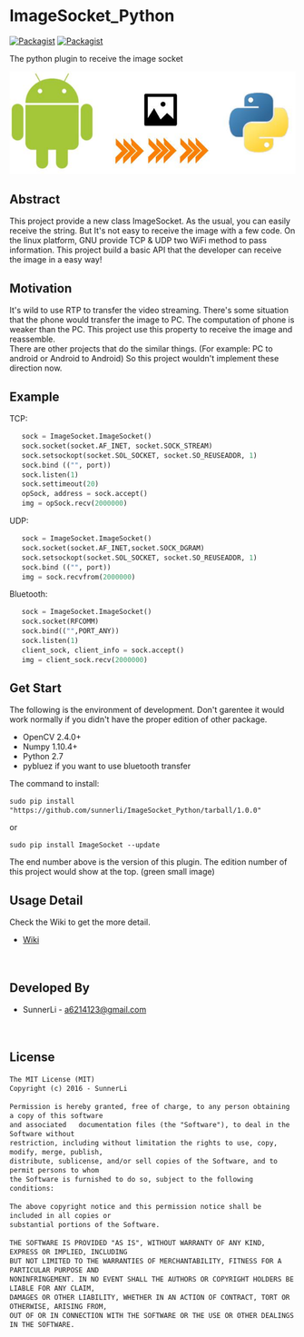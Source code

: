 # ImageSocket_Python
[![Packagist](https://img.shields.io/packagist/l/doctrine/orm.svg?maxAge=2592000)]()
[![Packagist](https://img.shields.io/badge/Develope-1.0.0-brightgreen.svg)]()</br>   
    
The python plugin to receive the image socket
    
       
    
<p align="center">
  <img src="https://github.com/SunnerLi/ImageSocket/blob/master/Image/logo.jpeg"/>
</p> 
    
       
    
Abstract
---------------------
This project provide a new class ImageSocket. As the usual, you can easily receive the string. But It's not easy to receive the image with a few code. On the linux platform, GNU provide TCP & UDP two WiFi method to pass information. This project build a basic API that the developer can receive the image in a easy way!    

Motivation
---------------------
It's wild to use RTP to transfer the video streaming. There's some situation that the phone would transfer the image to PC. The computation of phone is weaker than the PC. This project use this property to receive the image and reassemble.    
There are other projects that do the similar things. (For example: PC to android or Android to Android) So this project wouldn't implement these direction now.    

Example
---------------------
TCP:
```python
   sock = ImageSocket.ImageSocket()
   sock.socket(socket.AF_INET, socket.SOCK_STREAM)
   sock.setsockopt(socket.SOL_SOCKET, socket.SO_REUSEADDR, 1)
   sock.bind (("", port))
   sock.listen(1)
   sock.settimeout(20)
   opSock, address = sock.accept()
   img = opSock.recv(2000000)
```
UDP:
```python
   sock = ImageSocket.ImageSocket()
   sock.socket(socket.AF_INET,socket.SOCK_DGRAM)
   sock.setsockopt(socket.SOL_SOCKET, socket.SO_REUSEADDR, 1)
   sock.bind (("", port))
   img = sock.recvfrom(2000000)
```    
Bluetooth:
```python
   sock = ImageSocket.ImageSocket()
   sock.socket(RFCOMM)
   sock.bind(("",PORT_ANY))
   sock.listen(1)
   client_sock, client_info = sock.accept()
   img = client_sock.recv(2000000)
```    

Get Start
---------------------
The following is the environment of development. Don't garentee it would work normally if you didn't have the proper edition of other package.
* OpenCV 2.4.0+
* Numpy 1.10.4+
* Python 2.7  
* pybluez if you want to use bluetooth transfer    
    
The command to install:
```
sudo pip install "https://github.com/sunnerli/ImageSocket_Python/tarball/1.0.0"
```    
or    
```
sudo pip install ImageSocket --update
```    
The end number above is the version of this plugin.
The edition number of this project would show at the top. (green small image)

    
Usage Detail
---------------------
Check the Wiki to get the more detail.
- [Wiki](https://github.com/SunnerLi/ImageSocket_Python/wiki/Home)
    </br>    
    </br>     
    
Developed By
---------------------

* SunnerLi - <a6214123@gmail.com>
    </br>    
    </br>    
    
License
---------------------
    The MIT License (MIT)
    Copyright (c) 2016 - SunnerLi

    Permission is hereby granted, free of charge, to any person obtaining a copy of this software 
    and associated   documentation files (the "Software"), to deal in the Software without 
    restriction, including without limitation the rights to use, copy, modify, merge, publish, 
    distribute, sublicense, and/or sell copies of the Software, and to permit persons to whom 
    the Software is furnished to do so, subject to the following conditions:

    The above copyright notice and this permission notice shall be included in all copies or 
    substantial portions of the Software.

    THE SOFTWARE IS PROVIDED "AS IS", WITHOUT WARRANTY OF ANY KIND, EXPRESS OR IMPLIED, INCLUDING 
    BUT NOT LIMITED TO THE WARRANTIES OF MERCHANTABILITY, FITNESS FOR A PARTICULAR PURPOSE AND 
    NONINFRINGEMENT. IN NO EVENT SHALL THE AUTHORS OR COPYRIGHT HOLDERS BE LIABLE FOR ANY CLAIM, 
    DAMAGES OR OTHER LIABILITY, WHETHER IN AN ACTION OF CONTRACT, TORT OR OTHERWISE, ARISING FROM, 
    OUT OF OR IN CONNECTION WITH THE SOFTWARE OR THE USE OR OTHER DEALINGS IN THE SOFTWARE.

